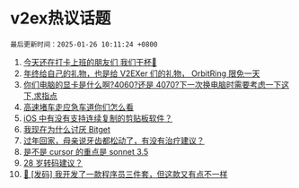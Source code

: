 # v2ex热议话题

`最后更新时间：2025-01-26 10:11:24 +0800`

1. [今天还在打卡上班的朋友们 我们干杯🍻](https://www.v2ex.com/t/1107877)
1. [年终给自己的礼物，也是给 V2EXer 们的礼物， OrbitRing 限免一天](https://www.v2ex.com/t/1107785)
1. [你们电脑的显卡是什么啊?4060?还是 4070?下一次换电脑时需要考虑一下这下,求指点](https://www.v2ex.com/t/1107767)
1. [高速堵车走应急车道你们怎么看](https://www.v2ex.com/t/1107810)
1. [iOS 中有没有支持连续复制的剪贴板软件？](https://www.v2ex.com/t/1107813)
1. [我现在为什么讨厌 Bitget](https://www.v2ex.com/t/1107778)
1. [过年回家，母亲说牙齿都松动了，有没有治疗建议？](https://www.v2ex.com/t/1107811)
1. [是不是 cursor 的重点是 sonnet 3.5](https://www.v2ex.com/t/1107765)
1. [28 岁转码建议？](https://www.v2ex.com/t/1107827)
1. [🎁 [发码] 我开发了一款程序员三件套，但这款又有点不一样](https://www.v2ex.com/t/1107754)

